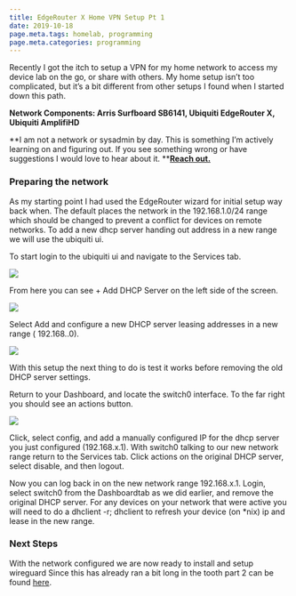 ```yaml
---
title: EdgeRouter X Home VPN Setup Pt 1
date: 2019-10-18
page.meta.tags: homelab, programming
page.meta.categories: programming
---
```


Recently I got the itch to setup a VPN for my home network to access my device lab on the go, or share with others. My
home setup isn’t too complicated, but it’s a bit different from other setups I found when I started down this path.

**Network Components: Arris Surfboard SB6141, Ubiquiti EdgeRouter X, Ubiquiti AmplifiHD**

\*\*I am not a network or sysadmin by day. This is something I’m actively learning on and figuring out. If you see
something wrong or have suggestions I would love to hear about it. \*\*[**Reach out.**](mailto:alexander.hagerman@icloud.com)

### Preparing the network

As my starting point I had used the EdgeRouter wizard for initial setup way back when. The default places the network in
the 192.168.1.0/24 range which should be changed to prevent a conflict for devices on remote networks. To add a new dhcp
server handing out address in a new range we will use the ubiquiti ui.

To start login to the ubiquiti ui and navigate to the Services tab.

![](../../img/blog/0jrgqlMGhncAE9gc3.png)

From here you can see + Add DHCP Server on the left side of the screen.

![](../../img/blog/0ZZcInjSyTUYBaR9N.png)

Select Add and configure a new DHCP server leasing addresses in a new range ( 192.168.<x>.0).

![](../../img/blog/0y2M6lWwPQp5HixGe.png)

With this setup the next thing to do is test it works before removing the old DHCP server settings.

Return to your Dashboard, and locate the switch0 interface. To the far right you should see an actions button.

![](../../img/blog/08rl1fzwIDLKRFWfl.png)

Click, select config, and add a manually configured IP for the dhcp server you just configured (192.168.x.1). With
switch0 talking to our new network range return to the Services tab. Click actions on the original DHCP server, select
disable, and then logout.

Now you can log back in on the new network range 192.168.x.1. Login, select switch0 from the Dashboardtab as we did
earlier, and remove the original DHCP server. For any devices on your network that were active you will need to do a
dhclient -r; dhclient to refresh your device (on \*nix) ip and lease in the new range.

### Next Steps

With the network configured we are now ready to install and setup wireguard Since this has already ran a bit long in the
tooth part 2 can be found [here](https://burningdaylight.io/posts/edgerouter-x-vpn-setup-prt-two/).
